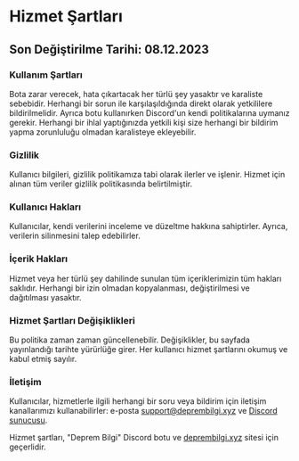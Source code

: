 # Hizmet Şartları

## Son Değiştirilme Tarihi: 08.12.2023

### Kullanım Şartları
Bota zarar verecek, hata çıkartacak her türlü şey yasaktır ve karaliste sebebidir. Herhangi bir sorun ile karşılaşıldığında direkt olarak yetkililere bildirilmelidir. Ayrıca botu kullanırken Discord'un kendi politikalarına uymanız gerekir. Herhangi bir ihlal yaptığınızda yetkili kişi size herhangi bir bildirim yapma zorunluluğu olmadan karalisteye ekleyebilir.

### Gizlilik
Kullanıcı bilgileri, gizlilik politikamıza tabi olarak ilerler ve işlenir. Hizmet için alınan tüm veriler gizlilik politikasında belirtilmiştir.

### Kullanıcı Hakları
Kullanıcılar, kendi verilerini inceleme ve düzeltme hakkına sahiptirler. Ayrıca, verilerin silinmesini talep edebilirler.

### İçerik Hakları
Hizmet veya her türlü şey dahilinde sunulan tüm içeriklerimizin tüm hakları saklıdır. Herhangi bir izin olmadan kopyalanması, değiştirilmesi ve dağıtılması yasaktır.

### Hizmet Şartları Değişiklikleri
Bu politika zaman zaman güncellenebilir. Değişiklikler, bu sayfada yayınlandığı tarihte yürürlüğe girer. Her kullanıcı hizmet şartlarını okumuş ve kabul etmiş sayılır.

### İletişim
Kullanıcılar, hizmetlerle ilgili herhangi bir soru veya bildirim için iletişim kanallarımızı kullanabilirler: e-posta support@deprembilgi.xyz ve [Discord sunucusu](https://discord.com/invite/vxAVmzev23).

Hizmet şartları, "Deprem Bilgi" Discord botu ve [deprembilgi.xyz](https://deprembilgi.xyz) sitesi için geçerlidir.